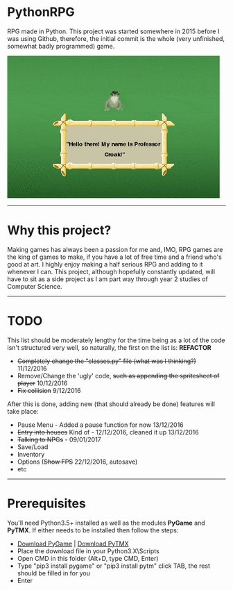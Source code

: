 # PythonRPG
RPG made in Python. This project was started somewhere in 2015 before I was using Github, therefore, the initial commit is the whole (very unfinished, somewhat badly programmed) game.

![GameDemo](game_demo.gif)

*****

# Why this project?
Making games has always been a passion for me and, IMO, RPG games are the king of games to make, if you have a lot of free time and a friend who's good at art. I highly enjoy making a half serious RPG and adding to it whenever I can. This project, although hopefully constantly updated, will have to sit as a side project as I am part way through year 2 studies of Computer Science.

*****

# TODO
This list should be moderately lengthy for the time being as a lot of the code isn't structured very well, so naturally, the first on the list is:
**REFACTOR**

- ~~Completely change the "classes.py" file (what was I thinking?)~~ 11/12/2016
- Remove/Change the 'ugly' code, ~~such as appending the spritesheet of player~~ 10/12/2016
- ~~Fix collision~~ 9/12/2016

After this is done, adding new (that should already be done) features will take place:

- Pause Menu - Added a pause function for now 13/12/2016
- ~~Entry into houses~~ Kind of - 12/12/2016, cleaned it up 13/12/2016
- ~~Talking to NPCs~~ - 09/01/2017
- Save/Load
- Inventory
- Options (~~Show FPS~~ 22/12/2016, autosave)
- etc


*****

# Prerequisites
You'll need Python3.5+ installed as well as the modules **PyGame** and **PyTMX**. If either needs to be installed then follow the steps:

- [Download PyGame](http://www.lfd.uci.edu/~gohlke/pythonlibs/#pygame) | [Download PyTMX](https://github.com/bitcraft/PyTMX/archive/master.zip)
- Place the download file in your Python3.X\Scripts
- Open CMD in this folder (Alt+D, type CMD, Enter)
- Type "pip3 install pygame" or "pip3 install pytm" click TAB, the rest should be filled in for you
- Enter

